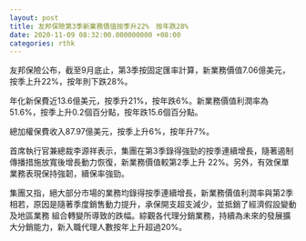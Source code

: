 ```yaml
---
layout: post
title: 友邦保險第3季新業務價值按季升22%　按年跌28%
date: 2020-11-09 08:32:00.000000000 +08:00
categories: rthk
---
```


友邦保險公布，截至9月底止，第3季按固定匯率計算，新業務價值7.06億美元，按季上升22%，按年則下跌28%。

年化新保費近13.6億美元，按季升21%，按年跌6%。新業務價值利潤率為51.6%，按季上升0.2個百分點，按年跌15.6個百分點。

總加權保費收入87.97億美元，按季上升6%，按年升7%。

首席執行官兼總裁李源祥表示，集團在第3季錄得強勁的按季連續增長，隨著遏制傳播措施放寬後增長動力恢復，新業務價值較第2季上升 22%。另外，有效保單業務表現保持強韌，續保率強勁。

集團又指，絕大部分市場的業務均錄得按季連續增長，新業務價值利潤率與第2季相若，原因是隨著季度銷售動力提升，承保開支超支減少，並抵銷了經濟假設變動及地區業務
組合轉變所導致的跌幅。綜觀各代理分銷業務，持續為未來的發展擴大分銷能力，新入職代理人數按年上升超過20%。
